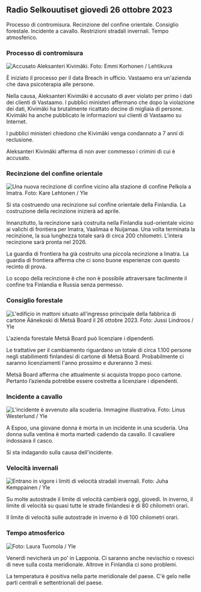 ## Radio Selkouutiset giovedì 26 ottobre 2023

Processo di contromisura. Recinzione del confine orientale. Consiglio forestale. Incidente a cavallo. Restrizioni stradali invernali. Tempo atmosferico.

### Processo di contromisura

![Accusato Aleksanteri Kivimäki. Foto: Emmi Korhonen / Lehtikuva](https://images.cdn.yle.fi/image/upload/c_crop,h_2875,w_5112,x_0,y_568/ar_1.7777777777777777,c_fill,g_faces,h_675,w_1200/dpr_1.0/q_auto:eco/f_auto/fl_lossy/v1698305049/39-1191484653a13e7df175)

È iniziato il processo per il data Breach in ufficio. Vastaamo era un'azienda che dava psicoterapia alle persone.

Nella causa, Aleksanteri Kivimäki è accusato di aver violato per primo i dati dei clienti di Vastaamo. I pubblici ministeri affermano che dopo la violazione dei dati, Kivimäki ha brutalmente ricattato decine di migliaia di persone. Kivimäki ha anche pubblicato le informazioni sui clienti di Vastaamo su Internet.

I pubblici ministeri chiedono che Kivimäki venga condannato a 7 anni di reclusione.

Aleksanteri Kivimäki afferma di non aver commesso i crimini di cui è accusato.

### Recinzione del confine orientale

![Una nuova recinzione di confine vicino alla stazione di confine Pelkola a Imatra. Foto: Kare Lehtonen / Yle](https://images.cdn.yle.fi/image/upload/c_crop,h_2243,w_3993,x_0,y_0/ar_1.77777777777777777,c_fill,g_faces,h_675,w_1200/dpr_1.0/q_auto:eco/f_auto/fl_lossy/v1698323397/39-1191724653a55b2a04b0)

Si sta costruendo una recinzione sul confine orientale della Finlandia. La costruzione della recinzione inizierà ad aprile.

Innanzitutto, la recinzione sarà costruita nella Finlandia sud-orientale vicino ai valichi di frontiera per Imatra, Vaalimaa e Nuijamaa. Una volta terminata la recinzione, la sua lunghezza totale sarà di circa 200 chilometri. L’intera recinzione sarà pronta nel 2026.

La guardia di frontiera ha già costruito una piccola recinzione a Imatra. La guardia di frontiera afferma che ci sono buone esperienze con questo recinto di prova.

Lo scopo della recinzione è che non è possibile attraversare facilmente il confine tra Finlandia e Russia senza permesso.

### Consiglio forestale

![L'edificio in mattoni situato all'ingresso principale della fabbrica di cartone Äänekoski di Metsä Board il 26 ottobre 2023. Foto: Jussi Lindroos / Yle](https://images.cdn.yle.fi/image/upload/c_crop,h_2267,w_4031,x_0,y_0/ar_1.77777777777777777,c_fill,g_faces,h_675,w_1200/dpr_1.0/q_auto:eco/f_auto/fl_lossy/v1698319726/39-1191672653a4ca1724ad)

L'azienda forestale Metsä Board può licenziare i dipendenti.

Le trattative per il cambiamento riguardano un totale di circa 1.100 persone negli stabilimenti finlandesi di cartone di Metsä Board. Probabilmente ci saranno licenziamenti l'anno prossimo e dureranno 3 mesi.

Metsä Board afferma che attualmente si acquista troppo poco cartone. Pertanto l’azienda potrebbe essere costretta a licenziare i dipendenti.

### Incidente a cavallo

![L'incidente è avvenuto alla scuderia. Immagine illustrativa. Foto: Linus Westerlund / Yle](https://images.cdn.yle.fi/image/upload/c_crop,h_3375,w_6000,x_0,y_387/ar_1.7777777777777777,c_fill,g_faces,h_675,w_1200/dpr_1.0/q_auto:eco/f_auto/fl_lossy/v1692692625/39-116023264e46d0e45030)

A Espoo, una giovane donna è morta in un incidente in una scuderia. Una donna sulla ventina è morta martedì cadendo da cavallo. Il cavaliere indossava il casco.

Si sta indagando sulla causa dell'incidente.

### Velocità invernali

![Entrano in vigore i limiti di velocità stradali invernali. Foto: Juha Kemppainen / Yle](https://images.cdn.yle.fi/image/upload/c_crop,h_2250,w_4000,x_0,y_0/ar_1.7777777777777777,c_fill,g_faces,h_675,w_1200/dpr_1.0/q_auto:eco/f_auto/fl_lossy/v1603287400/39-7327705f903747751c2)

Su molte autostrade il limite di velocità cambierà oggi, giovedì. In inverno, il limite di velocità su quasi tutte le strade finlandesi è di 80 chilometri orari.

Il limite di velocità sulle autostrade in inverno è di 100 chilometri orari.

### Tempo atmosferico

![ Foto: Laura Tuomola / Yle](https://images.cdn.yle.fi/image/upload/c_crop,h_1080,w_1919,x_0,y_0/ar_1.7777777777777777,c_fill,g_faces,h_675,w_1200/dpr_1.0/q_auto:eco/f_auto/fl_lossy/v1698292510/39-11913736539e2ff81a55)

Venerdì nevicherà un po' in Lapponia. Ci saranno anche nevischio o rovesci di neve sulla costa meridionale. Altrove in Finlandia ci sono problemi.

La temperatura è positiva nella parte meridionale del paese. C'è gelo nelle parti centrali e settentrionali del paese.